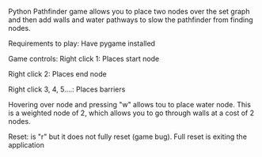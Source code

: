 Python Pathfinder game allows you to place two nodes over the set graph and then add walls and water pathways to slow the pathfinder from finding nodes.

Requirements to play:
Have pygame installed 

Game controls:
Right click 1: Places start node

Right click 2: Places end node

Right click 3, 4, 5....: Places barriers

Hovering over node and pressing "w" allows tou to place water node. This is a weighted node of 2, which allows 
you to go through walls at a cost of 2 nodes. 

Reset: is "r" but it does not fully reset (game bug). Full reset is exiting the application



